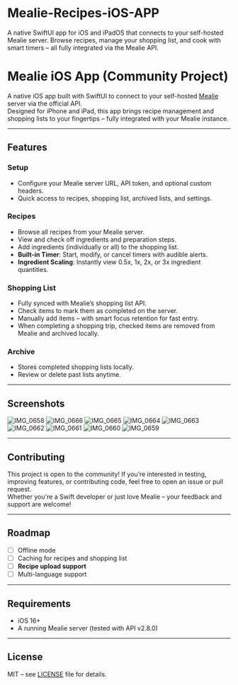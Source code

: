 # Mealie-Recipes-iOS-APP
A native SwiftUI app for iOS and iPadOS that connects to your self-hosted Mealie server. Browse recipes, manage your shopping list, and cook with smart timers – all fully integrated via the Mealie API.


# Mealie iOS App (Community Project)

A native iOS app built with SwiftUI to connect to your self-hosted [Mealie](https://github.com/mealie-recipes/mealie) server via the official API.  
Designed for iPhone and iPad, this app brings recipe management and shopping lists to your fingertips – fully integrated with your Mealie instance.

---

## Features

### Setup
- Configure your Mealie server URL, API token, and optional custom headers.
- Quick access to recipes, shopping list, archived lists, and settings.

### Recipes
- Browse all recipes from your Mealie server.
- View and check off ingredients and preparation steps.
- Add ingredients (individually or all) to the shopping list.
- **Built-in Timer**: Start, modify, or cancel timers with audible alerts.
- **Ingredient Scaling**: Instantly view 0.5x, 1x, 2x, or 3x ingredient quantities.

### Shopping List
- Fully synced with Mealie’s shopping list API.
- Check items to mark them as completed on the server.
- Manually add items – with smart focus retention for fast entry.
- When completing a shopping trip, checked items are removed from Mealie and archived locally.

### Archive
- Stores completed shopping lists locally.
- Review or delete past lists anytime.

---

## Screenshots

![IMG_0658](https://github.com/user-attachments/assets/7bc8224f-9fab-4c9d-a52b-a2fd5d7d6553)
![IMG_0666](https://github.com/user-attachments/assets/a9ed0310-97fc-4afd-9b93-5b0ccc03dc45)
![IMG_0665](https://github.com/user-attachments/assets/bf286227-91f5-4ad5-b192-c1ef213260f0)
![IMG_0664](https://github.com/user-attachments/assets/529ef002-8cea-4ce9-abdb-8c76524b9895)
![IMG_0663](https://github.com/user-attachments/assets/a31ba44f-0a72-4220-bf7a-ee23273d8dee)
![IMG_0662](https://github.com/user-attachments/assets/afea89fe-fb49-4481-9cbe-29cb359bd633)
![IMG_0661](https://github.com/user-attachments/assets/b67e8870-1c5d-43ff-978e-f1eca8bd422a)
![IMG_0660](https://github.com/user-attachments/assets/a9d93e50-10e5-48e1-b271-3fe8b4b7a8b4)
![IMG_0659](https://github.com/user-attachments/assets/24b6a472-652b-437f-b0eb-c8739ef2a031)

---

## Contributing

This project is open to the community! If you’re interested in testing, improving features, or contributing code, feel free to open an issue or pull request.  
Whether you're a Swift developer or just love Mealie – your feedback and support are welcome!

---

## Roadmap

- [ ] Offline mode
- [ ] Caching for recipes and shopping list
- [ ] **Recipe upload support**
- [ ] Multi-language support

---

## Requirements

- iOS 16+
- A running Mealie server (tested with API v2.8.0)

---

## License

MIT – see [LICENSE](LICENSE) file for details.
